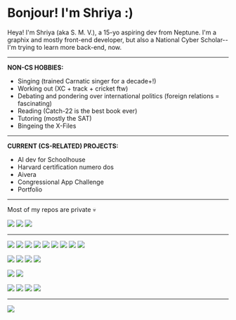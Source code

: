 # Bonjour! I'm Shriya :)

Heya! I'm Shriya (aka S. M. V.), a 15-yo aspiring dev from Neptune. I'm a graphix and mostly front-end developer, but also a National Cyber Scholar--I'm trying to learn more back-end, now.

---

**NON-CS HOBBIES:**
<br>
- Singing (trained Carnatic singer for a decade+!)
- Working out (XC + track + cricket ftw)
- Debating and pondering over international politics (foreign relations = fascinating)
- Reading (Catch-22 is the best book ever)
- Tutoring (mostly the SAT)
- Bingeing the X-Files

---

**CURRENT (CS-RELATED) PROJECTS:** 
<br>
- AI dev for Schoolhouse
- Harvard certification numero dos
- Aivera
- Congressional App Challenge
- Portfolio

---

Most of my repos are private :skull:

![](https://github-profile-summary-cards.vercel.app/api/cards/profile-details?username=smv1256&theme=github_dark)
![](https://github-readme-stats.vercel.app/api/top-langs/?username=smv1256&theme=github_dark)
![](https://github-readme-stats.vercel.app/api?username=smv1256&theme=github_dark)

---

![](https://img.shields.io/badge/assembly%20script-%23000000.svg?style=for-the-badge&logo=assemblyscript&logoColor=white)
![](https://img.shields.io/badge/c-%2300599C.svg?style=for-the-badge&logo=c&logoColor=white)
![](https://img.shields.io/badge/CSS3-1572B6?style=for-the-badge&logo=css3&logoColor=white)
![](https://img.shields.io/badge/HTML5-E34F26?style=for-the-badge&logo=html5&logoColor=white)
![](https://img.shields.io/badge/JavaScript-323330?style=for-the-badge&logo=javascript&logoColor=F7DF1E)
![](https://img.shields.io/badge/markdown-%23000000.svg?style=for-the-badge&logo=markdown&logoColor=white)
![](https://img.shields.io/badge/Python-FFD43B?style=for-the-badge&logo=python&logoColor=blue)
![](https://img.shields.io/badge/node.js-6DA55F?style=for-the-badge&logo=node.js&logoColor=white)
![](https://shields.io/badge/TypeScript-3178C6?style=for-the-badge&logo=typescript&logoColor=white)

![](https://img.shields.io/badge/Next-black?style=for-the-badge&logo=next.js&logoColor=white)
![](https://img.shields.io/badge/p5%20js-ED225D?style=for-the-badge&logo=p5dotjs&logoColor=white)
![](https://img.shields.io/badge/react-%2320232a.svg?style=for-the-badge&logo=react&logoColor=%2361DAFB)
![](https://img.shields.io/badge/tailwindcss-%2338B2AC.svg?style=for-the-badge&logo=tailwind-css&logoColor=white)

![](https://img.shields.io/badge/Canva-%2300C4CC.svg?style=for-the-badge&logo=Canva&logoColor=white)
![](https://img.shields.io/badge/figma-%23F24E1E.svg?style=for-the-badge&logo=figma&logoColor=white)

![](https://img.shields.io/badge/Codepen-000000?style=for-the-badge&logo=codepen&logoColor=white)
![](https://img.shields.io/badge/GitHub-100000?style=for-the-badge&logo=github&logoColor=white)
![](https://img.shields.io/badge/KhanAcademy-%2314BF96.svg?style=for-the-badge&logo=KhanAcademy&logoColor=white)
![](https://img.shields.io/badge/Replit-DD1200?style=for-the-badge&logo=Replit&logoColor=white)

---

![](https://komarev.com/ghpvc/?username=SMVthe1st&color=blue&label=Profile+Visits)
